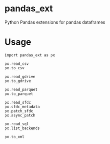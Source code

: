 # pandas_ext
Python Pandas extensions for pandas dataframes


# Usage

```
import pandas_ext as px

px.read_csv
px.to_csv

px.read_gdrive
px.to_gdrive

px.read_parquet
px.to_parquet

px.read_sfdc
px.sfdc_metadata
px.patch_sfdc
px.async_patch

px.read_sql
px.list_backends

px.to_xml
```
